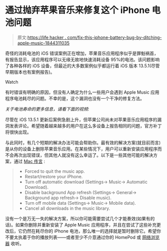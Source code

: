 # 通过抛弃苹果音乐来修复这个 iPhone 电池问题

> 原文:[https://life hacker . com/fix-this-iphone-battery-bug-by-ditching-apple-music-1844311035](https://lifehacker.com/fix-this-iphone-battery-bug-by-ditching-apple-music-1844311035)

奇怪的消耗电池的 iOS 错误案例正在增加，苹果音乐应用程序似乎是罪魁祸首，有报告显示，该应用程序可以无缘无故地快速消耗设备 95%的电池。该问题影响了各种各样的 iOS 设备，但最近的大多数案例似乎都运行着 iOS 版本 13.5.1(尽管早期版本也有案例报告)。

Watch

有时错误有明确的原因，但没有人确定为什么一些用户会遇到 Apple Music 应用程序电池耗尽的问题。不幸的是，这个漏洞也没有一个干净的修复方法。

*关于电池寿命的更多信息，请看下面的视频:*

尽管在 iOS 13.5.1 更新后案例急剧上升，但苹果公司尚未对苹果音乐应用程序的漏洞发表评论。希望随着越来越多的用户在这么多设备上报告相同的问题，官方补丁将很快出现。

与此同时，有几个短期的解决办法可能会帮助你。最有效的解决方案(就目前而言)是从你的设备上删除苹果音乐应用。在某些情况下，用户可以重新安装应用程序而不会再次出现错误，但其他人就没有这么幸运了。以下是一些其他可能的解决方案，通过 [Mac 传言](https://www.macrumors.com/2020/07/08/iphone-users-report-music-app-battery-drain/) :

> *   Forced to quit the music app.
> *   Restart/restore your ‌iPhone‌.
> *   Turn off automatic download (Settings-> Music-> Automatic Download).
> *   Disable background App refresh (Settings-> General-> Background app refresh-> Disable music).
> *   Turn off mobile data (Settings-> Music-> Mobile data).
> *   Cancel all downloads in the music library.

没有一个是万无一失的解决方案，所以你可能需要尝试几个才能奏效(如果有的话)。如果你删除并重新安装了 Apple Music 应用程序，并且在尝试了这些补充更改后，它仍然在耗尽你的 iPhone 电池，那么唯一的选择就是暂时删除它。希望你不要太执着于你的播放列表——或者至少不介意通过你的 HomePod 或 [网络浏览器](https://music.apple.com/) 收听。